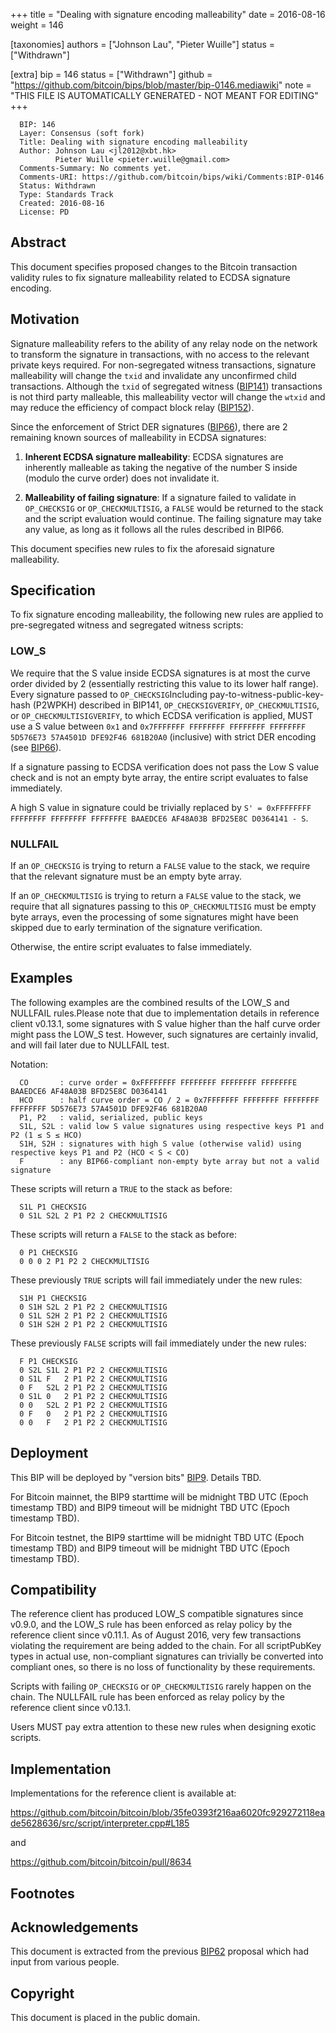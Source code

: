 
+++
title = "Dealing with signature encoding malleability"
date = 2016-08-16
weight = 146

[taxonomies]
authors = ["Johnson Lau", "Pieter Wuille"]
status = ["Withdrawn"]

[extra]
bip = 146
status = ["Withdrawn"]
github = "https://github.com/bitcoin/bips/blob/master/bip-0146.mediawiki"
note = "THIS FILE IS AUTOMATICALLY GENERATED - NOT MEANT FOR EDITING"
+++

```
  BIP: 146
  Layer: Consensus (soft fork)
  Title: Dealing with signature encoding malleability
  Author: Johnson Lau <jl2012@xbt.hk>
          Pieter Wuille <pieter.wuille@gmail.com>
  Comments-Summary: No comments yet.
  Comments-URI: https://github.com/bitcoin/bips/wiki/Comments:BIP-0146
  Status: Withdrawn
  Type: Standards Track
  Created: 2016-08-16
  License: PD
```

<h2>Abstract</h2>


This document specifies proposed changes to the Bitcoin transaction validity rules to fix signature malleability related to ECDSA signature encoding.


<h2>Motivation</h2>


Signature malleability refers to the ability of any relay node on the network to transform the signature in transactions, with no access to the relevant private keys required. For non-segregated witness transactions, signature malleability will change the `txid` and invalidate any unconfirmed child transactions. Although the `txid` of segregated witness (<a href="/141" target="_blank">BIP141</a>) transactions is not third party malleable, this malleability vector will change the `wtxid` and may reduce the efficiency of compact block relay (<a href="/152" target="_blank">BIP152</a>).

Since the enforcement of Strict DER signatures (<a href="/66" target="_blank">BIP66</a>), there are 2 remaining known sources of malleability in ECDSA signatures:

1.  **Inherent ECDSA signature malleability**: ECDSA signatures are inherently malleable as taking the negative of the number S inside (modulo the curve order) does not invalidate it.


1.  **Malleability of failing signature**: If a signature failed to validate in `OP_CHECKSIG` or `OP_CHECKMULTISIG`, a `FALSE` would be returned to the stack and the script evaluation would continue. The failing signature may take any value, as long as it follows all the rules described in BIP66.


This document specifies new rules to fix the aforesaid signature malleability.


<h2>Specification</h2>


To fix signature encoding malleability, the following new rules are applied to pre-segregated witness and segregated witness scripts:


<h3>LOW_S</h3>


We require that the S value inside ECDSA signatures is at most the curve order divided by 2 (essentially restricting this value to its lower half range). Every signature passed to `OP_CHECKSIG`<ref>Including pay-to-witness-public-key-hash (P2WPKH) described in BIP141</ref>, `OP_CHECKSIGVERIFY`, `OP_CHECKMULTISIG`, or `OP_CHECKMULTISIGVERIFY`, to which ECDSA verification is applied, MUST use a S value between `0x1` and `0x7FFFFFFF FFFFFFFF FFFFFFFF FFFFFFFF 5D576E73 57A4501D DFE92F46 681B20A0` (inclusive) with strict DER encoding (see <a href="/66" target="_blank">BIP66</a>).

If a signature passing to ECDSA verification does not pass the Low S value check and is not an empty byte array, the entire script evaluates to false immediately.

A high S value in signature could be trivially replaced by `S' = 0xFFFFFFFF FFFFFFFF FFFFFFFF FFFFFFFE BAAEDCE6 AF48A03B BFD25E8C D0364141 - S`.


<h3>NULLFAIL</h3>


If an `OP_CHECKSIG` is trying to return a `FALSE` value to the stack, we require that the relevant signature must be an empty byte array.

If an `OP_CHECKMULTISIG` is trying to return a `FALSE` value to the stack, we require that all signatures passing to this `OP_CHECKMULTISIG` must be empty byte arrays, even the processing of some signatures might have been skipped due to early termination of the signature verification.

Otherwise, the entire script evaluates to false immediately.


<h2>Examples</h2>


The following examples are the combined results of the LOW_S and NULLFAIL rules.<ref>Please note that due to implementation details in reference client v0.13.1, some signatures with S value higher than the half curve order might pass the LOW_S test. However, such signatures are certainly invalid, and will fail later due to NULLFAIL test.</ref>

Notation:

```
  CO       : curve order = 0xFFFFFFFF FFFFFFFF FFFFFFFF FFFFFFFE BAAEDCE6 AF48A03B BFD25E8C D0364141
  HCO      : half curve order = CO / 2 = 0x7FFFFFFF FFFFFFFF FFFFFFFF FFFFFFFF 5D576E73 57A4501D DFE92F46 681B20A0
  P1, P2   : valid, serialized, public keys
  S1L, S2L : valid low S value signatures using respective keys P1 and P2 (1 ≤ S ≤ HCO)
  S1H, S2H : signatures with high S value (otherwise valid) using respective keys P1 and P2 (HCO < S < CO)
  F        : any BIP66-compliant non-empty byte array but not a valid signature
```


These scripts will return a `TRUE` to the stack as before:

```
  S1L P1 CHECKSIG
  0 S1L S2L 2 P1 P2 2 CHECKMULTISIG
```


These scripts will return a `FALSE` to the stack as before:

```
  0 P1 CHECKSIG
  0 0 0 2 P1 P2 2 CHECKMULTISIG
```


These previously `TRUE` scripts will fail immediately under the new rules:

```
  S1H P1 CHECKSIG
  0 S1H S2L 2 P1 P2 2 CHECKMULTISIG
  0 S1L S2H 2 P1 P2 2 CHECKMULTISIG
  0 S1H S2H 2 P1 P2 2 CHECKMULTISIG
```


These previously `FALSE` scripts will fail immediately under the new rules:

```
  F P1 CHECKSIG
  0 S2L S1L 2 P1 P2 2 CHECKMULTISIG
  0 S1L F   2 P1 P2 2 CHECKMULTISIG
  0 F   S2L 2 P1 P2 2 CHECKMULTISIG
  0 S1L 0   2 P1 P2 2 CHECKMULTISIG
  0 0   S2L 2 P1 P2 2 CHECKMULTISIG
  0 F   0   2 P1 P2 2 CHECKMULTISIG
  0 0   F   2 P1 P2 2 CHECKMULTISIG
```



<h2>Deployment</h2>


This BIP will be deployed by "version bits" <a href="/9" target="_blank">BIP9</a>. Details TBD.

For Bitcoin mainnet, the BIP9 starttime will be midnight TBD UTC (Epoch timestamp TBD) and BIP9 timeout will be midnight TBD UTC (Epoch timestamp TBD).

For Bitcoin testnet, the BIP9 starttime will be midnight TBD UTC (Epoch timestamp TBD) and BIP9 timeout will be midnight TBD UTC (Epoch timestamp TBD).


<h2>Compatibility</h2>


The reference client has produced LOW_S compatible signatures since v0.9.0, and the LOW_S rule has been enforced as relay policy by the reference client since v0.11.1. As of August 2016, very few transactions violating the requirement are being added to the chain. For all scriptPubKey types in actual use, non-compliant signatures can trivially be converted into compliant ones, so there is no loss of functionality by these requirements.

Scripts with failing `OP_CHECKSIG` or `OP_CHECKMULTISIG` rarely happen on the chain. The NULLFAIL rule has been enforced as relay policy by the reference client since v0.13.1.

Users MUST pay extra attention to these new rules when designing exotic scripts.


<h2>Implementation</h2>


Implementations for the reference client is available at:

https://github.com/bitcoin/bitcoin/blob/35fe0393f216aa6020fc929272118eade5628636/src/script/interpreter.cpp#L185

and

https://github.com/bitcoin/bitcoin/pull/8634


<h2>Footnotes</h2>


<references />


<h2>Acknowledgements</h2>


This document is extracted from the previous <a href="/62" target="_blank">BIP62</a> proposal which had input from various people.


<h2>Copyright</h2>


This document is placed in the public domain.
